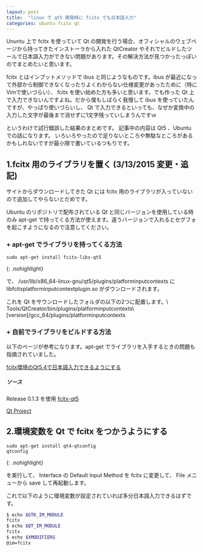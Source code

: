 ```yaml
---
layout: post
title:  "linux で qt5 開発時に fcitx でも日本語入力"
categories: ubuntu fcitx qt
---
```


Ununtu 上で fcitx を使っていて Qt の開発を行う場合、オフィシャルのウェブページから持ってきたインストーラから入れた QtCreator やそれでビルドしたツールで日本語入力ができない問題があります。その解決方法が見つかったっぽいのでまとめたいと思います。

fcitx とはインプットメソッドで ibus と同じようなものです。ibus が最近になって外部から制御できなくなったりよくわからない仕様変更があったために（特にVimで使いづらい）、 fcitx を使い始めた方も多いと思います。でも作った Qt 上で入力できないんですよね。だから僕もしばらく我慢して ibus を使っていたんですが、やっぱり使いづらいし、 Qt で入力できるといっても、なぜか変換中の入力した文字が最後まで消せずに1文字残っていしまうんですｗ

というわけで試行錯誤した結果のまとめです。
記事中の内容は Qt5 、Ubuntu での話になります。
いろいろやったので足りないところや無駄なところがあるかもしれないですが最小限で書いているつもりです。

1.fcitx 用のライブラリを置く (3/13/2015 変更・追記)
--------------------------

サイトからダウンロードしてきた Qt には fcitx 用のライブラリが入っていないので追加してやらないとだめです。

Ubuntu のリポジトリで配布されている Qt と同じバージョンを使用している時のみ apt-get で持ってくる方法が使えます。違うバージョンで入れるとセグフォを起こすようになるので注意してください。

### + apt-get でライブラリを持ってくる方法

~~~~
sudo apt-get install fcitx-libs-qt5
~~~~
{: .nohighlight}

で、 /usr/lib/x86_64-linux-gnu/qt5/plugins/platforminputcontexts に libfcitxplatforminputcontextplugin.so がダウンロードされます。

これを Qt をサウンロードしたフォルダの以下の2つに配置します。\\
Tools/QtCreator/bin/plugins/platforminputcontexts\\
[version]/gcc_64/plugins/platforminputcontexts

### + 自前でライブラリをビルドする方法

以下のページが参考になります。apt-get でライブラリを入手するときの問題も指摘されていました。

[fcitx環境のQt5.4で日本語入力できるようにする](http://blog.pyyoshi.com/2015/03/04/fcitxhuan-jing-noqt5-4deri-ben-yu-ru-li-dekiruyounisuru/)

##### ソース


Release 0.1.3 を使用 [fcitx-qt5](https://github.com/fcitx/fcitx-qt5)

[Qt Project](http://www.qt.io/)

2.環境変数を Qt で fcitx をつかうようにする
-----------------------------------------

~~~~
sudo apt-get install qt4-qtconfig
qtconfig
~~~~
{: .nohighlight}

を実行して、 Interface の Default Input Method を fcitx に変更して、 File メニューから save して再起動します。

これで以下のように環境変数が設定されていれば多分日本語入力できるはずです。

~~~~ bash
$ echo $GTK_IM_MODULE
fcitx
$ echo $QT_IM_MODULE
fcitx
$ echo $XMODIFIERS
@im=fcitx
~~~~
